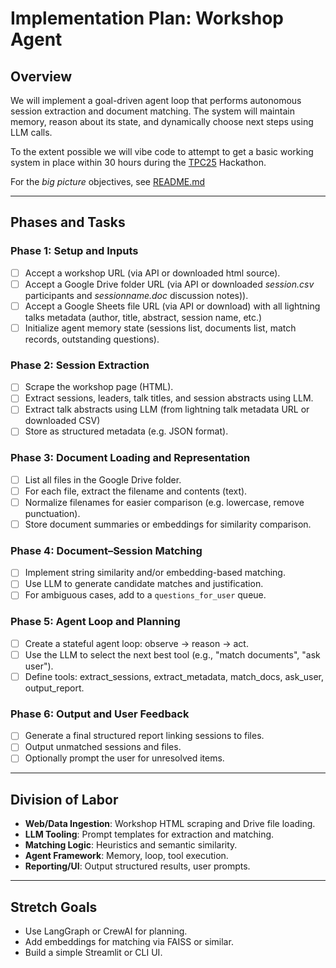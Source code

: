 # Implementation Plan: Workshop Agent

## Overview

We will implement a goal-driven agent loop that performs autonomous session extraction and document matching. The system will maintain memory, reason about its state, and dynamically choose next steps using LLM calls.

To the extent possible we will vibe code to attempt to get a basic working system in place within 30 hours during the 
[TPC25](tpc25.org) Hackathon.

For the *big picture* objectives, see [README.md](./README.md)

---

## Phases and Tasks

### Phase 1: Setup and Inputs
- [ ] Accept a workshop URL (via API or downloaded html source).
- [ ] Accept a Google Drive folder URL (via API or downloaded *session.csv* participants and *sessionname.doc* discussion notes)).
- [ ] Accept a Google Sheets file URL (via API or download) with all lightning talks metadata (author, title, abstract, session name, etc.)
- [ ] Initialize agent memory state (sessions list, documents list, match records, outstanding questions).

### Phase 2: Session Extraction
- [ ] Scrape the workshop page (HTML).
- [ ] Extract sessions, leaders, talk titles, and session abstracts using LLM.
- [ ] Extract talk abstracts using LLM (from lightning talk metadata URL or downloaded CSV)
- [ ] Store as structured metadata (e.g. JSON format).

### Phase 3: Document Loading and Representation
- [ ] List all files in the Google Drive folder.
- [ ] For each file, extract the filename and contents (text).
- [ ] Normalize filenames for easier comparison (e.g. lowercase, remove punctuation).
- [ ] Store document summaries or embeddings for similarity comparison.

### Phase 4: Document–Session Matching
- [ ] Implement string similarity and/or embedding-based matching.
- [ ] Use LLM to generate candidate matches and justification.
- [ ] For ambiguous cases, add to a `questions_for_user` queue.

### Phase 5: Agent Loop and Planning
- [ ] Create a stateful agent loop: observe → reason → act.
- [ ] Use the LLM to select the next best tool (e.g., "match documents", "ask user").
- [ ] Define tools: extract_sessions, extract_metadata, match_docs, ask_user, output_report.

### Phase 6: Output and User Feedback
- [ ] Generate a final structured report linking sessions to files.
- [ ] Output unmatched sessions and files.
- [ ] Optionally prompt the user for unresolved items.

---

## Division of Labor

- **Web/Data Ingestion**: Workshop HTML scraping and Drive file loading.
- **LLM Tooling**: Prompt templates for extraction and matching.
- **Matching Logic**: Heuristics and semantic similarity.
- **Agent Framework**: Memory, loop, tool execution.
- **Reporting/UI**: Output structured results, user prompts.

---

## Stretch Goals

- Use LangGraph or CrewAI for planning.
- Add embeddings for matching via FAISS or similar.
- Build a simple Streamlit or CLI UI.

